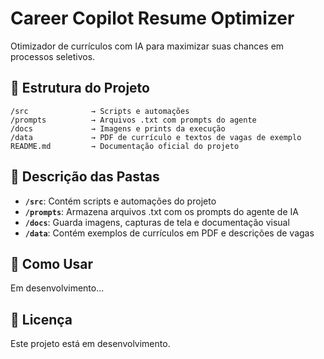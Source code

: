 # Career Copilot Resume Optimizer

Otimizador de currículos com IA para maximizar suas chances em processos seletivos.

## 📁 Estrutura do Projeto

```
/src              → Scripts e automações
/prompts          → Arquivos .txt com prompts do agente
/docs             → Imagens e prints da execução
/data             → PDF de currículo e textos de vagas de exemplo
README.md         → Documentação oficial do projeto
```

## 📂 Descrição das Pastas

- **`/src`**: Contém scripts e automações do projeto
- **`/prompts`**: Armazena arquivos .txt com os prompts do agente de IA
- **`/docs`**: Guarda imagens, capturas de tela e documentação visual
- **`/data`**: Contém exemplos de currículos em PDF e descrições de vagas

## 🚀 Como Usar

Em desenvolvimento...

## 📝 Licença

Este projeto está em desenvolvimento.